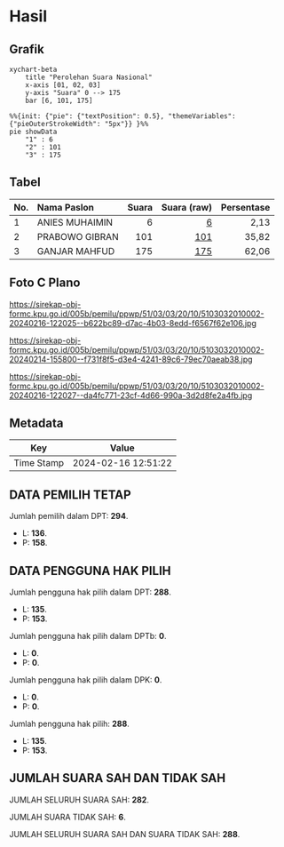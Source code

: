 # Hasil

## Grafik

```mermaid
xychart-beta
    title "Perolehan Suara Nasional"
    x-axis [01, 02, 03]
    y-axis "Suara" 0 --> 175
    bar [6, 101, 175]
```

```mermaid
%%{init: {"pie": {"textPosition": 0.5}, "themeVariables": {"pieOuterStrokeWidth": "5px"}} }%%
pie showData
    "1" : 6
    "2" : 101
    "3" : 175
```

## Tabel

| No. | Nama Paslon    | Suara | Suara (raw) | Persentase |
|:--- |:-------------- | -----:| -----------:| ----------:|
| 1   | ANIES MUHAIMIN | 6     | [6][p-1]    | 2,13       |
| 2   | PRABOWO GIBRAN | 101   | [101][p-2]  | 35,82      |
| 3   | GANJAR MAHFUD  | 175   | [175][p-3]  | 62,06      |


[p-1]: https://github.com/gigit-pemilu/pemilu-2024/blob/main/pilpres/hitung-suara/sub/51-bali/sub/03-badung/sub/03-abiansemal/sub/2010-taman/sub/002-tps/sub/paslon-1.txt
[p-2]: https://github.com/gigit-pemilu/pemilu-2024/blob/main/pilpres/hitung-suara/sub/51-bali/sub/03-badung/sub/03-abiansemal/sub/2010-taman/sub/002-tps/sub/paslon-2.txt
[p-3]: https://github.com/gigit-pemilu/pemilu-2024/blob/main/pilpres/hitung-suara/sub/51-bali/sub/03-badung/sub/03-abiansemal/sub/2010-taman/sub/002-tps/sub/paslon-3.txt

## Foto C Plano

https://sirekap-obj-formc.kpu.go.id/005b/pemilu/ppwp/51/03/03/20/10/5103032010002-20240216-122025--b622bc89-d7ac-4b03-8edd-f6567f62e106.jpg

https://sirekap-obj-formc.kpu.go.id/005b/pemilu/ppwp/51/03/03/20/10/5103032010002-20240214-155800--f731f8f5-d3e4-4241-89c6-79ec70aeab38.jpg

https://sirekap-obj-formc.kpu.go.id/005b/pemilu/ppwp/51/03/03/20/10/5103032010002-20240216-122027--da4fc771-23cf-4d66-990a-3d2d8fe2a4fb.jpg


## Metadata

| Key        | Value               |
| ---------- | ------------------- |
| Time Stamp | 2024-02-16 12:51:22 |


## DATA PEMILIH TETAP

Jumlah pemilih dalam DPT: **294**.
 * L: **136**.
 * P: **158**.

## DATA PENGGUNA HAK PILIH

Jumlah pengguna hak pilih dalam DPT: **288**.
 * L: **135**.
 * P: **153**.

Jumlah pengguna hak pilih dalam DPTb: **0**.
 * L: **0**.
 * P: **0**.

Jumlah pengguna hak pilih dalam DPK: **0**.
 * L: **0**.
 * P: **0**.

Jumlah pengguna hak pilih: **288**.
 * L: **135**.
 * P: **153**.

## JUMLAH SUARA SAH DAN TIDAK SAH

JUMLAH SELURUH SUARA SAH: **282**.

JUMLAH SUARA TIDAK SAH: **6**.

JUMLAH SELURUH SUARA SAH DAN SUARA TIDAK SAH: **288**.


